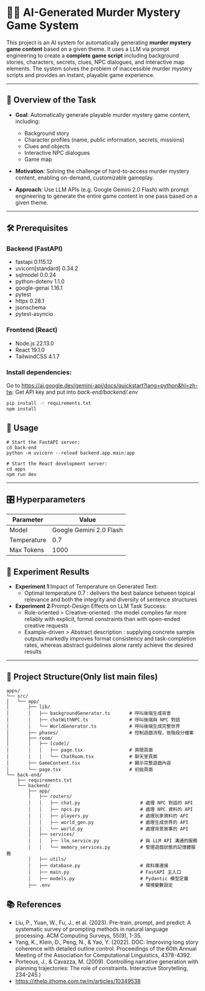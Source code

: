 # 🕵️‍♂️ AI-Generated Murder Mystery Game System

This project is an AI system for automatically generating **murder mystery game content** based on a given theme. It uses a LLM via prompt engineering to create a **complete game script** including background stories, characters, secrets, clues, NPC dialogues, and interactive map elements. The system solves the problem of inaccessible murder mystery scripts and provides an instant, playable game experience.

---

## 📖 Overview of the Task

- **Goal**: Automatically generate playable murder mystery game content, including:
  - Background story
  - Character profiles (name, public information, secrets, missions)
  - Clues and objects
  - Interactive NPC dialogues
  - Game map

- **Motivation**: Solving the challenge of hard-to-access murder mystery content, enabling on-demand, customizable gameplay.

- **Approach**: Use LLM APIs (e.g. Google Gemini 2.0 Flash) with prompt engineering to generate the entire game content in one pass based on a given theme.

---

## 🛠️ Prerequisites

### Backend (FastAPI)
- fastapi 0.115.12
- uvicorn[standard] 0.34.2
- sqlmodel 0.0.24
- python-dotenv 1.1.0
- google-genai 1.16.1
- pytest
- httpx 0.28.1
- jsonschema
- pytest-asyncio
### Frontend (React)
- Node.js 22.13.0
- React 19.1.0
- TailwindCSS 4.1.7
### Install dependencies:
Go to https://ai.google.dev/gemini-api/docs/quickstart?lang=python&hl=zh-tw. Get API key and put into _back-end/backend/.env_
```bash
pip install -r requirements.txt
npm install
```
## 🚀 Usage
```
# Start the FastAPI server:
cd back-end
python -m uvicorn --reload backend.app.main:app

# Start the React development server:
cd apps
npm run dev
```

---

## 🎛️ Hyperparameters
|Parameter|Value|
|---|---|
|Model|Google Gemini 2.0 Flash|
|Temperature|0.7|
|Max Tokens|1000|


## 🧪 Experiment Results
- **Experiment 1**:Impact of Temperature on Generated Text:
  - Optimal temperature 0.7 : delivers the best balance between topical relevance and both the integrity and diversity of sentence structures
- **Experiment 2**:Prompt-Design Effects on LLM Task Success:
  -  Rule-oriented > Creative-oriented : the model complies far more reliably with explicit, formal constraints than with open-ended creative requests
  - Example-driven > Abstract description : supplying concrete sample outputs markedly improves format consistency and task-completion rates, whereas abstract guidelines alone rarely achieve the desired results

---

## 📂 Project Structure(Only list main files)
```
apps/
└── src/
│   └── app/
│       ├── lib/
│       │   ├── backgroundGenerator.ts       # 呼叫後端生成背景
│       │   ├── chatWithNPC.ts               # 呼叫後端與 NPC 對話
│       │   └── WorldGenerator.ts            # 呼叫後端生成完整世界
│       ├── phases/                          # 控制遊戲流程，依階段分檔案
│       ├── room/
│       │   ├── [code]/
│       │   │   ├── page.tsx                 # 房間頁面
│       │   │   └── ChatRoom.tsx             # 聊天室頁面
│       ├── GameContent.tsx                  # 顯示完整遊戲內容
│       └── page.tsx                         # 初始頁面
└── back-end/
    ├── requirements.txt
    └── backend/
        ├── app/
        │   ├── routers/
        │   │   ├── chat.py                      # 處理 NPC 對話的 API
        │   │   ├── npcs.py                      # 處理 NPC 資料的 API
        │   │   ├── players.py                   # 處理玩家資料的 API
        │   │   ├── world_gen.py                 # 處理生成世界的 API
        │   │   └── world.py                     # 處理背景故事的 API
        │   ├── services/
        │   │   ├── llm_service.py               # 與 LLM API 溝通的服務
        │   │   └── memory_services.py           # 管理遊戲狀態的記憶體服務
        │   ├── utils/
        │   ├── database.py                      # 資料庫連接
        │   ├── main.py                          # FastAPI 主入口
        │   ├── models.py                        # Pydantic 模型定義
        ├── .env                                 # 環境變數設定
```

## 📚 References
- Liu, P., Yuan, W., Fu, J., et al. (2023). Pre-train, prompt, and predict: A systematic survey of prompting methods in natural language processing. ACM Computing Surveys, 55(9), 1-35.
- Yang, K., Klein, D., Peng, N., & Yao, Y. (2022). DOC: Improving long story coherence with detailed outline control. Proceedings of the 60th Annual Meeting of the Association for Computational Linguistics, 4378-4392.
- Porteous, J., & Cavazza, M. (2009). Controlling narrative generation with planning trajectories: The role of constraints. Interactive Storytelling, 234-245.)
- https://ithelp.ithome.com.tw/m/articles/10349538
